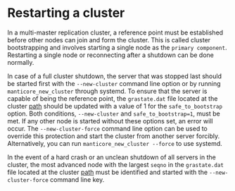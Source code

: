 # Restarting a cluster

In a multi-master replication cluster, a reference point must be established before other nodes can join and form the cluster. This is called cluster bootstrapping and involves starting a single node as the `primary component`. Restarting a single node or reconnecting after a shutdown can be done normally.

In case of a full cluster shutdown, the server that was stopped last should be started first with the `--new-cluster` command line option or by running `manticore_new_cluster`   through systemd. To ensure that the server is capable of being the reference point, the `grastate.dat` file located at the cluster [path](../../Creating_a_cluster/Setting_up_replication/Setting_up_replication.md#Replication-cluster) should be updated with a value of 1 for the `safe_to_bootstrap` option. Both conditions, `--new-cluster` and `safe_to_bootstrap=1`, must be met. If any other node is started without these options set, an error will occur. The `--new-cluster-force` command line option can be used to override this protection and start the cluster from another server forcibly. Alternatively, you can run `manticore_new_cluster --force` to use systemd.

In the event of a hard crash or an unclean shutdown of all servers in the cluster, the most advanced node with the largest `seqno` in the `grastate.dat` file located at the cluster [path](../../Creating_a_cluster/Setting_up_replication/Setting_up_replication.md#Replication-cluster) must be identified and started with the `--new-cluster-force` command line key.

<!-- proofread -->
